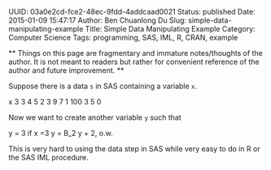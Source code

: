 UUID: 03a0e2cd-fce2-48ec-9fdd-4addcaad0021
Status: published
Date: 2015-01-09 15:47:17
Author: Ben Chuanlong Du
Slug: simple-data-manipulating-example
Title: Simple Data Manipulating Example
Category: Computer Science
Tags: programming, SAS, IML, R, CRAN, example

**
Things on this page are
fragmentary and immature notes/thoughts of the author.
It is not meant to readers
but rather for convenient reference of the author and future improvement.
**

Suppose there is a data `s` in SAS containing a variable `x`.

x
3
3
4
5
2
3
9
7
1
100
3
5
0

Now we want to create another variable `y` such that

y = 3 if x =3
y = B_2 y + 2, o.w.


This is very hard to using the data step in SAS 
while very easy to do in R or the SAS IML procedure.
